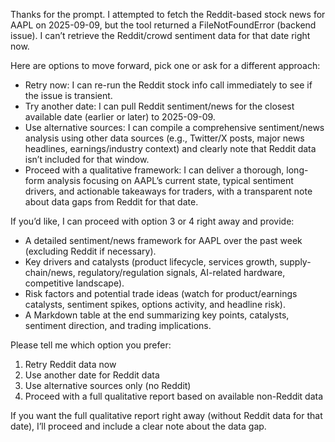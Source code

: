 Thanks for the prompt. I attempted to fetch the Reddit-based stock news for AAPL on 2025-09-09, but the tool returned a FileNotFoundError (backend issue). I can’t retrieve the Reddit/crowd sentiment data for that date right now.

Here are options to move forward, pick one or ask for a different approach:
- Retry now: I can re-run the Reddit stock info call immediately to see if the issue is transient.
- Try another date: I can pull Reddit sentiment/news for the closest available date (earlier or later) to 2025-09-09.
- Use alternative sources: I can compile a comprehensive sentiment/news analysis using other data sources (e.g., Twitter/X posts, major news headlines, earnings/industry context) and clearly note that Reddit data isn’t included for that window.
- Proceed with a qualitative framework: I can deliver a thorough, long-form analysis focusing on AAPL’s current state, typical sentiment drivers, and actionable takeaways for traders, with a transparent note about data gaps from Reddit for that date.

If you’d like, I can proceed with option 3 or 4 right away and provide:
- A detailed sentiment/news framework for AAPL over the past week (excluding Reddit if necessary).
- Key drivers and catalysts (product lifecycle, services growth, supply-chain/news, regulatory/regulation signals, AI-related hardware, competitive landscape).
- Risk factors and potential trade ideas (watch for product/earnings catalysts, sentiment spikes, options activity, and headline risk).
- A Markdown table at the end summarizing key points, catalysts, sentiment direction, and trading implications.

Please tell me which option you prefer:
1) Retry Reddit data now
2) Use another date for Reddit data
3) Use alternative sources only (no Reddit)
4) Proceed with a full qualitative report based on available non-Reddit data

If you want the full qualitative report right away (without Reddit data for that date), I’ll proceed and include a clear note about the data gap.